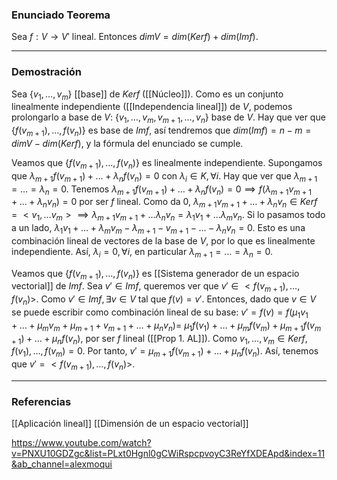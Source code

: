 ### Enunciado Teorema

Sea $f: V \rightarrow V'$ lineal. Entonces $dimV = dim(Kerf) + dim(Imf)$.

---
### Demostración

Sea $\{v_1, \dots, v_m\}$ [[base]] de $Kerf$ ([[Núcleo]]). Como es un conjunto linealmente independiente ([[Independencia lineal]]) de $V$, podemos prolongarlo a base de $V$: $\{v_1, \dots, v_m, v_{m+1}, \dots, v_n\}$ base de $V$. Hay que ver que $\{f(v_{m+1}), \dots, f(v_n) \}$ es base de $Imf$, así tendremos que $dim(Imf) = n-m = dimV - dim(Kerf)$, y la fórmula del enunciado se cumple.

Veamos que $\{f(v_{m+1}), \dots, f(v_n) \}$ es linealmente independiente. Supongamos que $\lambda_{m+1} f(v_{m+1}) + \dots + \lambda_n f(v_n) = 0$ con $\lambda_i \in K, \forall i$. Hay que ver que $\lambda_{m+1} = \dots = \lambda_n = 0$. Tenemos $\lambda_{m+1} f(v_{m+1}) + \dots + \lambda_n f(v_n) = 0 \implies f(\lambda_{m+1}v_{m+1} + \dots + \lambda_n v_n) = 0$ por ser $f$ lineal. Como da $0$, $\lambda_{m+1} v_{m+1} + \dots + \lambda_n v_n \in Kerf = <v_1, \dots v_m> \implies \lambda_{m+1} v_{m+1} + \dots \lambda_n v_n = \lambda_1 v_1 + \dots \lambda_m v_n$. Si lo pasamos todo a un lado, $\lambda_1 v_1 + \dots + \lambda_m v_m - \lambda_{m+1} - v_{m+1} - \dots - \lambda_n v_n = 0$. Esto es una combinación lineal de vectores de la base de $V$, por lo que es linealmente independiente. Así, $\lambda_i = 0, \forall i$, en particular $\lambda_{m+1} = \dots = \lambda_n = 0$.

Veamos que $\{f(v_{m+1}), \dots, f(v_n) \}$ es [[Sistema generador de un espacio vectorial]] de $Imf$. Sea $v' \in Imf$, queremos ver que $v' \in <f(v_{m+1}), \dots, f(v_n)>$. Como $v' \in Imf, \exists v \in V$ tal que $f(v) = v'$. Entonces, dado que $v \in V$ se puede escribir como combinación lineal de su base: $v' = f(v) = f(\mu_1 v_1 + \dots + \mu_m v_m + \mu_{m+1} + v_{m+1} + \dots + \mu_n v_n) =$ $\mu_1 f(v_1) + \dots + \mu_m f(v_m) + \mu_{m+1} f(v_{m+1}) + \dots + \mu_n f(v_n)$, por ser $f$ lineal ([[Prop 1. AL]]). Como $v_1, \dots, v_m \in Kerf, f(v_1), \dots, f(v_m) = 0$. Por tanto, $v' = \mu_{m+1} f(v_{m+1}) + \dots + \mu_n f(v_n)$. Así, tenemos que $v' = <f(v_{m+1}), \dots, f(v_n)>$.


---
### Referencias

[[Aplicación lineal]]
[[Dimensión de un espacio vectorial]]

https://www.youtube.com/watch?v=PNXU10GDZgc&list=PLxt0Hgnl0gCWiRspcpvoyC3ReYfXDEApd&index=11&ab_channel=alexmoqui